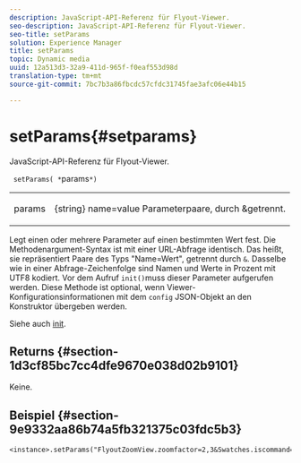```yaml
---
description: JavaScript-API-Referenz für Flyout-Viewer.
seo-description: JavaScript-API-Referenz für Flyout-Viewer.
seo-title: setParams
solution: Experience Manager
title: setParams
topic: Dynamic media
uuid: 12a513d3-32a9-411d-965f-f0eaf553d98d
translation-type: tm+mt
source-git-commit: 7bc7b3a86fbcdc57cfdc31745fae3afc06e44b15

---
```



# setParams{#setparams}

JavaScript-API-Referenz für Flyout-Viewer.

` setParams( *`params`*)`

<table id="table_896DFF34A68A403DB93A6D597461A573"> 
 <tbody> 
  <tr> 
   <td colname="col1"> <p> <span class="codeph"> <span class="varname"> params</span></span> </p> </td> 
   <td colname="col2"> <p> <span class="codeph"> {string}</span> name=value Parameterpaare, durch <span class="codeph"> &amp;</span>getrennt. </p> </td> 
  </tr> 
 </tbody> 
</table>

Legt einen oder mehrere Parameter auf einen bestimmten Wert fest. Die Methodenargument-Syntax ist mit einer URL-Abfrage identisch. Das heißt, sie repräsentiert Paare des Typs &quot;Name=Wert&quot;, getrennt durch `&`. Dasselbe wie in einer Abfrage-Zeichenfolge sind Namen und Werte in Prozent mit UTF8 kodiert. Vor dem Aufruf `init()`muss dieser Parameter aufgerufen werden. Diese Methode ist optional, wenn Viewer-Konfigurationsinformationen mit dem `config` JSON-Objekt an den Konstruktor übergeben werden.

Siehe auch [init](../../../c-html5-s7-aem-asset-viewers/c-html5-flyout-viewer-20-about/c-html5-flyout-viewer-20-javascriptapiref/r-html5-flyout-viewer-20-javascriptapiref-init.md#reference-8651640683fc4a538bfb660709d1a463).

## Returns {#section-1d3cf85bc7cc4dfe9670e038d02b9101}

Keine.

## Beispiel {#section-9e9332aa86b74a5fb321375c03fdc5b3}

```
<instance>.setParams("FlyoutZoomView.zoomfactor=2,3&Swatches.iscommand=op_sharpen%3d1")
```

